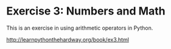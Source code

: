 # Exercise 3: Numbers and Math

This is an exercise in using arithmetic operators in Python.

http://learnpythonthehardway.org/book/ex3.html
